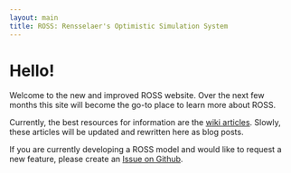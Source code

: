 ```yaml
---
layout: main
title: ROSS: Rensselaer's Optimistic Simulation System
---
```


# Hello!

Welcome to the new and improved ROSS website.
Over the next few months this site will become the go-to place to learn more about ROSS.

Currently, the best resources for information are the [wiki articles](http://github.com/carothersc/ROSS/wiki).
Slowly, these articles will be updated and rewritten here as blog posts.

If you are currently developing a ROSS model and would like to request a new feature, please create an [Issue on Github](http://github.com/carothersc/ROSS/issues).
